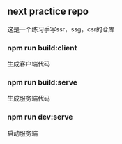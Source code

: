 ## next practice repo

这是一个练习手写ssr，ssg，csr的仓库

### npm run build:client

生成客户端代码

### npm run build:serve

生成服务端代码

### npm run dev:serve

启动服务端

